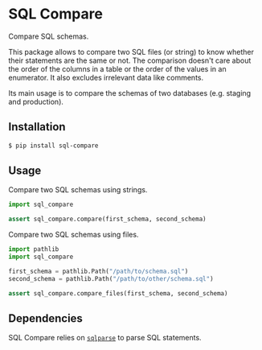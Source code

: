 # SQL Compare

Compare SQL schemas.

This package allows to compare two SQL files (or string) to know whether their
statements are the same or not. The comparison doesn't care about the order of
the columns in a table or the order of the values in an enumerator. It also
excludes irrelevant data like comments.

Its main usage is to compare the schemas of two databases (e.g. staging and
production).

## Installation

```bash
$ pip install sql-compare
```

## Usage

Compare two SQL schemas using strings.

```python
import sql_compare

assert sql_compare.compare(first_schema, second_schema)
```

Compare two SQL schemas using files.

```python
import pathlib
import sql_compare

first_schema = pathlib.Path("/path/to/schema.sql")
second_schema = pathlib.Path("/path/to/other/schema.sql")

assert sql_compare.compare_files(first_schema, second_schema)
```

## Dependencies

SQL Compare relies on [`sqlparse`](https://sqlparse.readthedocs.io/en/latest/)
to parse SQL statements.
